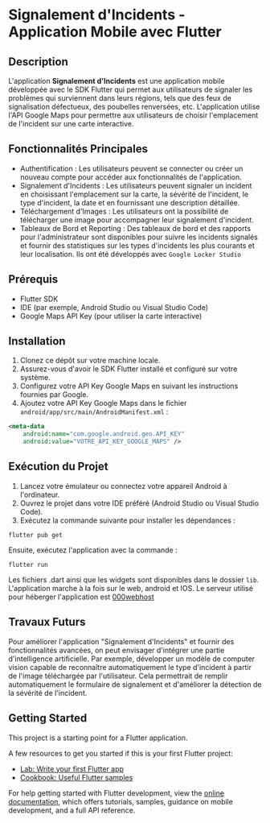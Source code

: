 # Signalement d'Incidents - Application Mobile avec Flutter


## Description

L'application **Signalement d'Incidents** est une application mobile développée avec le SDK Flutter qui permet aux utilisateurs de signaler les problèmes qui surviennent dans leurs régions, tels que des feux de signalisation défectueux, des poubelles renversées, etc. L'application utilise l'API Google Maps pour permettre aux utilisateurs de choisir l'emplacement de l'incident sur une carte interactive.

## Fonctionnalités Principales

- Authentification : Les utilisateurs peuvent se connecter ou créer un nouveau compte pour accéder aux fonctionnalités de l'application.
- Signalement d'Incidents : Les utilisateurs peuvent signaler un incident en choisissant l'emplacement sur la carte, la sévérité de l'incident, le type d'incident, la date et en fournissant une description détaillée.
- Téléchargement d'Images : Les utilisateurs ont la possibilité de télécharger une image pour accompagner leur signalement d'incident.
- Tableaux de Bord et Reporting : Des tableaux de bord et des rapports pour l'administrateur sont disponibles pour suivre les incidents signalés et fournir des statistiques sur les types d'incidents les plus courants et leur localisation. Ils ont été développés avec ``Google Locker Studio``

## Prérequis

- Flutter SDK
- IDE (par exemple, Android Studio ou Visual Studio Code)
- Google Maps API Key (pour utiliser la carte interactive)

## Installation

1. Clonez ce dépôt sur votre machine locale.
2. Assurez-vous d'avoir le SDK Flutter installé et configuré sur votre système.
3. Configurez votre API Key Google Maps en suivant les instructions fournies par Google.
4. Ajoutez votre API Key Google Maps dans le fichier `android/app/src/main/AndroidManifest.xml` :

```xml
<meta-data
    android:name="com.google.android.geo.API_KEY"
    android:value="VOTRE_API_KEY_GOOGLE_MAPS" />
```
## Exécution du Projet

1. Lancez votre émulateur ou connectez votre appareil Android à l'ordinateur.
2. Ouvrez le projet dans votre IDE préféré (Android Studio ou Visual Studio Code).
3. Exécutez la commande suivante pour installer les dépendances :

````
flutter pub get
````
Ensuite, exécutez l'application avec la commande :
````
flutter run
`````
Les fichiers .dart ainsi que les widgets sont disponibles dans le dossier `lib`. L'application marche à la fois sur le web, android et IOS. Le serveur utilisé pour héberger l'application est [000webhost](https://www.000webhost.com/)

## Travaux Futurs

Pour améliorer l'application "Signalement d'Incidents" et fournir des fonctionnalités avancées, on peut envisager d'intégrer une partie d'intelligence artificielle. Par exemple, développer un modèle de computer vision capable de reconnaître automatiquement le type d'incident à partir de l'image téléchargée par l'utilisateur. Cela permettrait de remplir automatiquement le formulaire de signalement et d'améliorer la détection de la sévérité de l'incident.

## Getting Started

This project is a starting point for a Flutter application.

A few resources to get you started if this is your first Flutter project:

- [Lab: Write your first Flutter app](https://docs.flutter.dev/get-started/codelab)
- [Cookbook: Useful Flutter samples](https://docs.flutter.dev/cookbook)

For help getting started with Flutter development, view the
[online documentation](https://docs.flutter.dev/), which offers tutorials,
samples, guidance on mobile development, and a full API reference.
